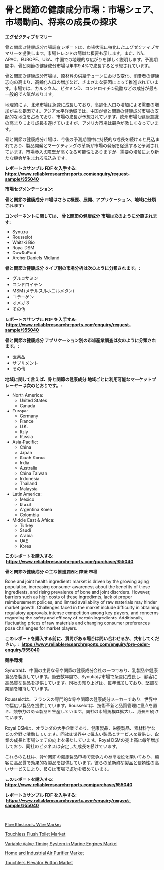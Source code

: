 <p><h1>骨と関節の健康成分市場：市場シェア、市場動向、将来の成長の探求</h1></p><p><strong>エグゼクティブサマリー</strong></p>
<p><p>骨と関節の健康成分市場調査レポートは、市場状況に特化したエグゼクティブサマリーを提供します。市場トレンドの簡単な概要も示します。また、NA、APAC、EUROPE、USA、中国での地理的な広がりを詳しく説明します。予測期間中、骨と関節の健康成分市場は年率9.4%で成長すると予想されています。</p><p>骨と関節の健康成分市場は、原材料の供給チェーンにおける変化、消費者の健康志向の高まり、高齢化人口の増加など、さまざまな要因によって推進されています。市場では、カルシウム、ビタミンD、コンドロイチン硫酸などの成分が最も一般的で人気があります。</p><p>地理的には、北米市場は急速に成長しており、高齢化人口の増加による需要の増加が主な要因です。アジア太平洋地域では、中国が骨と関節の健康成分市場の支配的な地位を占めており、市場の成長が予想されています。欧州市場も健康意識の高まりにより成長を遂げていますが、アメリカ市場は競争が激しくなっています。</p><p>骨と関節の健康成分市場は、今後の予測期間中に持続的な成長を続けると見込まれており、製品開発とマーケティングの革新が市場の発展を促進すると予測されています。市場参入の障壁が高くなる可能性もありますが、需要の増加により新たな機会が生まれる見込みです。</p></p>
<p><strong>レポートのサンプル PDF を入手する: <a href="https://www.reliableresearchreports.com/enquiry/request-sample/955040">https://www.reliableresearchreports.com/enquiry/request-sample/955040</a></strong></p>
<p><strong>市場セグメンテーション:</strong></p>
<p><strong> 骨と関節の健康成分 市場はさらに概要、展開、アプリケーション、地域に分類されます :</strong></p>
<p><strong>コンポーネントに関しては、 骨と関節の健康成分 市場は次のように分類されます: &nbsp;</strong></p>
<p><ul><li>Synutra</li><li>Rousselot</li><li>Waitaki Bio</li><li>Royal DSM</li><li>DowDuPont</li><li>Archer Daniels Midland</li></ul></p>
<p><strong> 骨と関節の健康成分 タイプ別の市場分析は次のように分類されます。:</strong></p>
<p><ul><li>グルコサミン</li><li>コンドロイチン</li><li>MSM (メチルスルホニルメタン)</li><li>コラーゲン</li><li>オメガ 3</li><li>その他</li></ul></p>
<p><strong>レポートのサンプル PDF を入手する: &nbsp;<a href="https://www.reliableresearchreports.com/enquiry/request-sample/955040">https://www.reliableresearchreports.com/enquiry/request-sample/955040</a></strong></p>
<p><strong> 骨と関節の健康成分 アプリケーション別の市場産業調査は次のように分類されます。:</strong></p>
<p><ul><li>医薬品</li><li>サプリメント</li><li>その他</li></ul></p>
<p><strong>地域に関して言えば、骨と関節の健康成分 地域ごとに利用可能なマーケットプレーヤーは次のとおりです。:</strong></p>
<p><ul>
    <li>
        North America:
        <ul>
            <li>United States</li>
            <li>Canada</li>
        </ul>
    </li>
    <li>
        Europe:
        <ul>
            <li>Germany</li>
            <li>France</li>
            <li>U.K.</li>
            <li>Italy</li>
            <li>Russia</li>
        </ul>
    </li>
    <li>
        Asia-Pacific:
        <ul>
            <li>China</li>
            <li>Japan</li>
            <li>South Korea</li>
            <li>India</li>
            <li>Australia</li>
            <li>China Taiwan</li>
            <li>Indonesia</li>
            <li>Thailand</li>
            <li>Malaysia</li>
        </ul>
    </li>
    <li>
        Latin America:
        <ul>
            <li>Mexico</li>
            <li>Brazil</li>
            <li>Argentina Korea</li>
            <li>Colombia</li>
        </ul>
    </li>
    <li>
        Middle East & Africa:
        <ul>
            <li>Turkey</li>
            <li>Saudi</li>
            <li>Arabia</li>
            <li>UAE</li>
            <li>Korea</li>
        </ul>
    </li>
    </ul></p>
<p><strong>このレポートを購入する: &nbsp;<a href="https://www.reliableresearchreports.com/purchase/955040">https://www.reliableresearchreports.com/purchase/955040</a></strong></p>
<p><strong>骨と関節の健康成分 の主な推進要因と障壁 市場</strong></p>
<p><p>Bone and joint health ingredients market is driven by the growing aging population, increasing consumer awareness about the benefits of these ingredients, and rising prevalence of bone and joint disorders. However, barriers such as high costs of these ingredients, lack of proper reimbursement policies, and limited availability of raw materials may hinder market growth. Challenges faced in the market include difficulty in obtaining regulatory approvals, intense competition among key players, and concerns regarding the safety and efficacy of certain ingredients. Additionally, fluctuating prices of raw materials and changing consumer preferences pose challenges for market players.</p></p>
<p><strong>このレポートを購入する前に、質問がある場合は問い合わせるか、共有してください。:&nbsp; <a href="https://www.reliableresearchreports.com/enquiry/pre-order-enquiry/955040">https://www.reliableresearchreports.com/enquiry/pre-order-enquiry/955040</a></strong></p>
<p><strong>競争環境</strong></p>
<p><p>Synutraは、中国の主要な骨や関節の健康成分会社の一つであり、乳製品や健康食品を製造しています。過去数年間で、Synutraは市場で急速に成長し、顧客に高品質な製品を提供しています。同社の売り上げは、毎年増加しており、堅調な業績を維持しています。</p><p>Rousselotは、フランスの専門的な骨や関節の健康成分メーカーであり、世界中で幅広い製品を提供しています。Rousselotは、技術革新と品質管理に重点を置き、競争力のある製品を生産しています。同社の市場規模は拡大し、成長を続けています。</p><p>Royal DSMは、オランダの大手企業であり、健康製品、栄養製品、素材科学などの分野で活動しています。同社は世界中で幅広い製品とサービスを提供し、企業の成長と市場シェアの向上を果たしています。Royal DSMの売上高は毎年増加しており、同社のビジネスは安定した成長を続けています。</p><p>これらの会社は、骨や関節の健康製品市場で競争力のある地位を築いており、顧客に高品質で効果的な製品を提供しています。彼らの革新的な製品と信頼性の高いサービスにより、彼らは市場で成功を収めています。</p></p>
<p><strong>このレポートを購入する: &nbsp; <a href="https://www.reliableresearchreports.com/purchase/955040">https://www.reliableresearchreports.com/purchase/955040</a></strong></p>
<p><strong>レポートのサンプル PDF を入手する: &nbsp;<a href="https://www.reliableresearchreports.com/enquiry/request-sample/955040">https://www.reliableresearchreports.com/enquiry/request-sample/955040</a></strong><strong></strong></p>
<p>&nbsp;</p>
<p><p><a href="https://sore-arch-6db.notion.site/Fine-Electronic-Wire-Market-Size-Growth-and-Forecast-from-2024-2031-19c2cd458ba9410f930b7ccf9a715c79">Fine Electronic Wire Market</a></p><p><a href="https://view.publitas.com/reportprime-1/touchless-flush-toilet-market-centers-on-aspects-such-as-market-growth-market-share-market-opportunity-and-projected-forecasts-spanning-from-2024-to-2031/">Touchless Flush Toilet Market</a></p><p><a href="https://funky-papaya-cf4.notion.site/Variable-Valve-Timing-System-in-Marine-Engines-Market-Challenges-Opportunities-and-Growth-Drivers-12c248c524ad4866839b8c7d4c620940">Variable Valve Timing System in Marine Engines Market</a></p><p><a href="https://github.com/kathiaseamanalvaradovlprc2h/Market-Research-Report-List-1/blob/main/home-and-industrial-air-purifier-market.md">Home and Industrial Air Purifier Market</a></p><p><a href="https://view.publitas.com/reportprime-1/touchless-elevator-button-market-size-focuses-on-market-dynamics-in-depth-analysis-and-future-projections-of-its-market-forecasted-for-period-from-2024-to-2031/">Touchless Elevator Button Market</a></p></p>